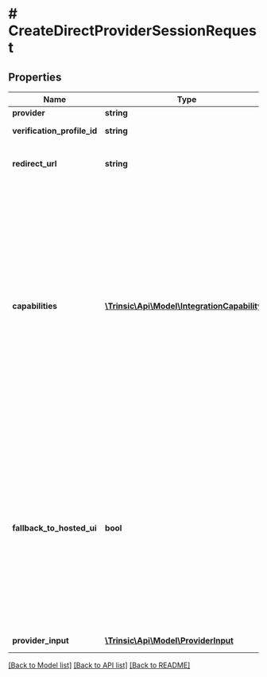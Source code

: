 # # CreateDirectProviderSessionRequest

## Properties

Name | Type | Description | Notes
------------ | ------------- | ------------- | -------------
**provider** | **string** | The ID of the provider to launch |
**verification_profile_id** | **string** | The ID of the Verification Profile to use for this session. |
**redirect_url** | **string** | The Redirect URL to which the user should be sent after the session is complete.              This field is required for providers which employ a redirect-based flow. | [optional]
**capabilities** | [**\Trinsic\Api\Model\IntegrationCapability[]**](IntegrationCapability.md) | The list of capabilities your integration supports. Capabilities are the core of Trinsic&#39;s whitelabel-with-optional-fallback offering.              Most capabilities align with either an &#x60;IntegrationLaunchMethod&#x60; or an &#x60;IntegrationCollectionMethod&#x60;. The exception being refresh content to support updating the content of the launch method.              For example, to support a basic redirect-based flow, you must include the &#x60;LaunchRedirect&#x60; and &#x60;CaptureRedirect&#x60; capabilities. To support a mobile deeplink / polling flow, you must include the &#x60;DeeplinkToMobile&#x60; and &#x60;PollForResults&#x60; capabilities.              If &#x60;FallbackToHostedUi&#x60; is &#x60;true&#x60;, Trinsic will automatically fall back to a Trinsic-hosted UI to cover any gaps in your integration&#39;s capabilities. If &#x60;FallbackToHostedUi&#x60; is &#x60;false&#x60;, gaps in your integration&#39;s capabilities will result in an error during Session creation.              Read more on how to integrate at &lt;a href&#x3D;\&quot;https://docs.trinsic.id/docs/direct-provider-sessions\&quot;&gt;the guide on Direct Provider Sessions&lt;/a&gt; |
**fallback_to_hosted_ui** | **bool** | Whether the session should fall back to a Trinsic-hosted UI in certain instances.              Specifically, fallback will occur if any of the following are true: - You attempted to launch a provider which requires a capability you did not express support for     - In this case, Trinsic&#39;s hosted UI will perform the necessary capability - You attempted to launch a provider which requires input, and the input was either not provided or incomplete     - In this case, Trinsic&#39;s hosted UI will collect the necessary input from the user              If fallback occurs, the session&#39;s NextStep will always be LaunchBrowser, and the CollectionMethod will always be CaptureRedirect.              If this field is set to &#x60;true&#x60;, you must also: 1. Set the &#x60;RedirectUrl&#x60; field to a non-empty value 2. Include the &#x60;LaunchBrowser&#x60; and &#x60;CaptureRedirect&#x60; capabilities in the &#x60;Capabilities&#x60; field | [optional]
**provider_input** | [**\Trinsic\Api\Model\ProviderInput**](ProviderInput.md) | Provider-specific input for those providers which require it. | [optional]

[[Back to Model list]](../../README.md#models) [[Back to API list]](../../README.md#endpoints) [[Back to README]](../../README.md)
